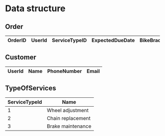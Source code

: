 # Data structure

## Order
| OrderID | UserId | ServiceTypeID | ExpectedDueDate | BikeBrad | Notes |
| ------- | ------ | --------------- | --------------- | -------- | ----- |

## Customer

| UserId | Name | PhoneNumber | Email |
| ------ | ---- | ----------- | ----- |


## TypeOfServices
| ServiceTypeId | Name              |
| ------------- | ----------------- |
| 1             | Wheel adjustment  |
| 2             | Chain replacement |
| 3             | Brake maintenance |